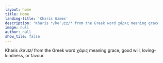 ```yaml
---
layout: home
title: Home
landing-title: 'Kharis Games'
description: "Kharis */kəˈɹɪz/* from the Greek word χάρις meaning grace, good will, loving-kindness, or favour."
image: null
author: null
show_tile: false
---
```


Kharis */kəˈɹɪz/* from the Greek word χάρις meaning grace, good will, loving-kindness, or favour.
